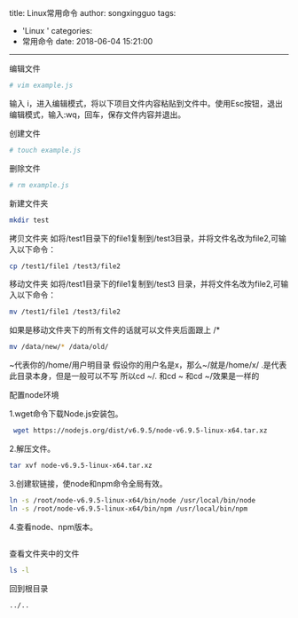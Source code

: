 title: Linux常用命令
author: songxingguo
tags:
  - 'Linux '
categories:
  - 常用命令
date: 2018-06-04 15:21:00
---
编辑文件
```bash
# vim example.js
```

输入 i，进入编辑模式，将以下项目文件内容粘贴到文件中。使用Esc按钮，退出编辑模式，输入:wq，回车，保存文件内容并退出。

创建文件

```bash
# touch example.js
```
删除文件

```bash
# rm example.js
```
新建文件夹
```bash
mkdir test
```
拷贝文件夹
如将/test1目录下的file1复制到/test3目录，并将文件名改为file2,可输入以下命令：
```bash
cp /test1/file1 /test3/file2
```
移动文件夹
如将/test1目录下的file1复制到/test3 目录，并将文件名改为file2,可输入以下命令：
```bash
mv /test1/file1 /test3/file2
```
如果是移动文件夹下的所有文件的话就可以文件夹后面跟上 /* 
```bash
mv /data/new/* /data/old/
```


~代表你的/home/用户明目录
假设你的用户名是x，那么~/就是/home/x/
.是代表此目录本身，但是一般可以不写
所以cd ~/. 和cd ~ 和cd ~/效果是一样的

配置node环境

1.wget命令下载Node.js安装包。

```bash
 wget https://nodejs.org/dist/v6.9.5/node-v6.9.5-linux-x64.tar.xz
```
2.解压文件。
```bash
tar xvf node-v6.9.5-linux-x64.tar.xz
```
3.创建软链接，使node和npm命令全局有效。
```bash
ln -s /root/node-v6.9.5-linux-x64/bin/node /usr/local/bin/node
ln -s /root/node-v6.9.5-linux-x64/bin/npm /usr/local/bin/npm
```
4.查看node、npm版本。
```bash
```

查看文件夹中的文件
```bash
ls -l
```
回到根目录
```bash
../..
```